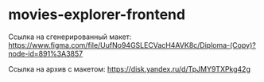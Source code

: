 # movies-explorer-frontend

Ссылка на сгенерированный макет: https://www.figma.com/file/UufNo94GSLECVacH4AVK8c/Diploma-(Copy)?node-id=891%3A3857

Ссылка на архив с макетом: https://disk.yandex.ru/d/TpJMY9TXPkg42g


